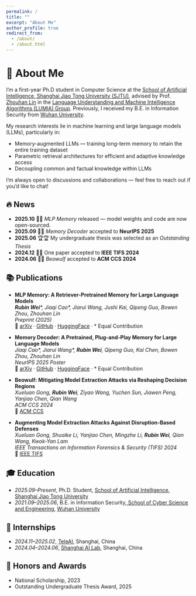 ```yaml
---
permalink: /
title: ""
excerpt: "About Me"
author_profile: true
redirect_from: 
  - /about/
  - /about.html
---
```


# 👋 <a id="aboutme"></a>About Me

I’m a first-year Ph.D student in Computer Science at the [School of Artificial Intelligence, Shanghai Jiao Tong University (SJTU)](https://soai.sjtu.edu.cn/), advised by Prof. [Zhouhan Lin](https://hantek.github.io/) in the [Language Understanding and Machine Intelligence Algorithms (LUMIA) Group](https://lumia-group.github.io/). Previously, I received my B.E. in Information Security from [Wuhan University](https://www.whu.edu.cn/).


My research interests lie in machine learning and large language models (LLMs), particularly in:
- Memory-augmented LLMs — training long-term memory to retain the entire training dataset  
- Parametric retrieval architectures for efficient and adaptive knowledge access  
- Decoupling common and factual knowledge within LLMs  

I’m always open to discussions and collaborations — feel free to reach out if you’d like to chat!

## 🔥 <a id="news"></a>News
- **2025.10** 🚀🚀 *MLP Memory* released — model weights and code are now open-sourced.
- **2025.09** 🎉🎉 *Memory Decoder* accepted to **NeurIPS 2025**  
- **2025.06** 🏆🏆 My undergraduate thesis was selected as an *Outstanding Thesis*  
- **2024.12** 🎉🎉 One paper accepted to **IEEE TIFS 2024**  
- **2024.06** 🎉🎉 *Beowulf* accepted to **ACM CCS 2024**


## 📚 <a id="publications"></a>Publications

-  **MLP Memory: A Retriever-Pretrained Memory for Large Language Models**  
   ***Rubin Wei**\*, Jiaqi Cao\*, Jiarui Wang, Jushi Kai, Qipeng Guo, Bowen Zhou, Zhouhan Lin*  
   _Preprint (2025)_  
   🔗 [arXiv](https://arxiv.org/abs/2508.01832) · [GitHub](https://github.com/Rubin-Wei/MLPMemory) · [HuggingFace](https://huggingface.co/collections/Rubin-Wei/mlpmemory) · \* Equal Contribution

-  **Memory Decoder: A Pretrained, Plug-and-Play Memory for Large Language Models**  
   *Jiaqi Cao\*, Jiarui Wang\*, **Rubin Wei**, Qipeng Guo, Kai Chen, Bowen Zhou, Zhouhan Lin*  
   _NeurIPS 2025 Poster_  
   🔗 [arXiv](https://arxiv.org/abs/2508.09874) · [GitHub](https://github.com/LUMIA-Group/MemoryDecoder) · [HuggingFace](https://huggingface.co/collections/Clover-Hill/memorydecoder) · \* Equal Contribution

-  **Beowulf: Mitigating Model Extraction Attacks via Reshaping Decision Regions**  
   *Xueluan Gong, **Rubin Wei**, Ziyao Wang, Yuchen Sun, Jiawen Peng, Yanjiao Chen, Qian Wang*  
   _ACM CCS 2024_  
   🔗 [ACM CCS](https://dl.acm.org/doi/abs/10.1145/3658644.3670267)

- **Augmenting Model Extraction Attacks Against Disruption-Based Defenses**  
   *Xueluan Gong, Shuaike Li, Yanjiao Chen, Mingzhe Li, **Rubin Wei**, Qian Wang, Kwok-Yan Lam*  
   _IEEE Transactions on Information Forensics & Security (TIFS) 2024_  
   🔗 [IEEE TIFS](https://ieeexplore.ieee.org/abstract/document/10793405)

## 🎓 <a id="education"></a>Education

- *2025.09–Present*, Ph.D. Student, [School of Artificial Intelligence](https://soai.sjtu.edu.cn/), [Shanghai Jiao Tong University](https://www.sjtu.edu.cn/)
- *2021.09–2025.06*, B.E. in Information Security,[ School of Cyber Science and Engineering](https://cse.whu.edu.cn/), [Wuhan University](https://www.whu.edu.cn/)


## 💼 <a id="internships"></a>Internships

- *2024.11–2025.02*, [TeleAI](https://www.teleai.com.cn/), Shanghai, China
- *2024.04–2024.06*, [Shanghai AI Lab](https://www.shlab.org.cn/), Shanghai, China


## 🏅 <a id="honors_and_awards"></a>Honors and Awards

- National Scholarship, 2023
- Outstanding Undergraduate Thesis Award, 2025